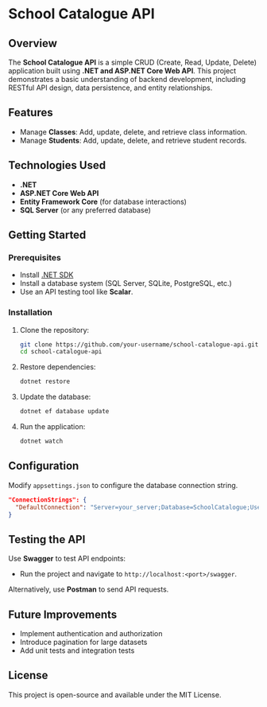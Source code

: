 # School Catalogue API

## Overview
The **School Catalogue API** is a simple CRUD (Create, Read, Update, Delete) application built using **.NET and ASP.NET Core Web API**. This project demonstrates a basic understanding of backend development, including RESTful API design, data persistence, and entity relationships.

## Features
- Manage **Classes**: Add, update, delete, and retrieve class information.
- Manage **Students**: Add, update, delete, and retrieve student records.

## Technologies Used
- **.NET**
- **ASP.NET Core Web API**
- **Entity Framework Core** (for database interactions)
- **SQL Server** (or any preferred database)

## Getting Started
### Prerequisites
- Install [.NET SDK](https://dotnet.microsoft.com/en-us/download)
- Install a database system (SQL Server, SQLite, PostgreSQL, etc.)
- Use an API testing tool like **Scalar**.

### Installation
1. Clone the repository:
   ```sh
   git clone https://github.com/your-username/school-catalogue-api.git
   cd school-catalogue-api
   ```
2. Restore dependencies:
   ```sh
   dotnet restore
   ```
3. Update the database:
   ```sh
   dotnet ef database update
   ```
4. Run the application:
   ```sh
   dotnet watch
   ```

## Configuration
Modify `appsettings.json` to configure the database connection string.

```json
"ConnectionStrings": {
  "DefaultConnection": "Server=your_server;Database=SchoolCatalogue;User Id=your_user;Password=your_password;"
}
```

## Testing the API
Use **Swagger** to test API endpoints:
- Run the project and navigate to `http://localhost:<port>/swagger`.

Alternatively, use **Postman** to send API requests.

## Future Improvements
- Implement authentication and authorization
- Introduce pagination for large datasets
- Add unit tests and integration tests

## License
This project is open-source and available under the MIT License.

